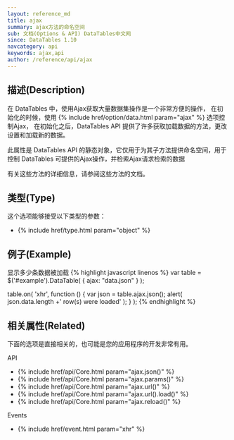 ```yaml
---
layout: reference_md
title: ajax
summary: ajax方法的命名空间
sub: 文档(Options & API) DataTables中文网
since: DataTables 1.10
navcategory: api
keywords: ajax,api
author: /reference/api/ajax
---
```


## 描述(Description)
在 DataTables 中，使用Ajax获取大量数据集操作是一个非常方便的操作，
在初始化的时候，使用 {% include href/option/data.html param="ajax" %} 选项控制Ajax，
在初始化之后，DataTables API 提供了许多获取加载数据的方法，更改设置和加载新的数据。

此属性是 DataTables API 的静态对象，它仅用于为其子方法提供命名空间，用于控制 DataTables 可提供的Ajax操作，并检索Ajax请求检索的数据

有关这些方法的详细信息，请参阅这些方法的文档。


## 类型(Type)
这个选项能够接受以下类型的参数：

- {% include href/type.html param="object" %}


## 例子(Example)

显示多少条数据被加载
{% highlight javascript linenos %}
var table = $('#example').DataTable( {
    ajax: "data.json"
} );
 
table.on( 'xhr', function () {
    var json = table.ajax.json();
    alert( json.data.length +' row(s) were loaded' );
} );
{% endhighlight %}



## 相关属性(Related)
下面的选项是直接相关的，也可能是您的应用程序的开发非常有用。


API

- {% include href/api/Core.html param="ajax.json()" %}
- {% include href/api/Core.html param="ajax.params()" %}
- {% include href/api/Core.html param="ajax.url()" %}
- {% include href/api/Core.html param="ajax.url().load()" %}
- {% include href/api/Core.html param="ajax.reload()" %}

Events

- {% include href/event.html param="xhr" %}

